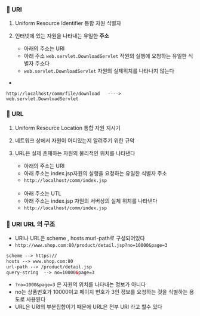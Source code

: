 ### 🔸 URI

1. Uniform Resource Identifier 통합 자원 식별자
2. 인터넷에 있는 자원을 나타내는 유일한 **주소**

    - 아래의 주소는 URI
    - 아래 주소 ```web.servlet.DownloadServlet``` 작원의 실행에 요청하는 유일한 식별자 주소다
    - ```web.servlet.DownloadServlet``` 자원의 실제위치를 나타나지 않는다

-

```
http://localhost/comm/file/download   ---->  web.servlet.DownloadServlet
```

### 🔸 URL

1. Uniform Resource Location 통합 자원 지시기
2. 네트워크 상에서 자원이 어디있는지 알려주기 위한 규악
3. URL은 실제 존재하는 자원의 물리적인 위치를 나타낸다

    - 아래의 주소는 URI
    - 아래 주소는 index.jsp자원의 실행을 요청하는 유일한 식별자 주소
    - ```http://localhost/comm/index.jsp```
      <BR><BR>
    - 아래 주소는 UTL
    - 아래 주소는 index.jsp 자원의 서버상의 실체 위치를 나타낸다
    - ```http://localhost/comm/index.jsp```

### 🔹 URI URL 의 구조

- URI나 URL은 scheme , hosts murl-path로 구성되어있다
- ```http://www.shop.com:80/product/detail.jsp?no=10000&page=3```

```html
scheme --> https://
hosts --> www.shop.com:80
url-path --> /product/detail.jsp
query-string  --> no=10000&page=3
```

- ```?no=1000&page=3``` 은 자원의 위치를 나타내는 정보가 아니다
- no는 상품번호가 10000이고 페이지 번호가 3인 정보를 요청하는 것을 식별하는 용도로 사용된다
- URL은 URI의 부분집합이기 때문에 URL은 전부 URI 라고 할수 있다

